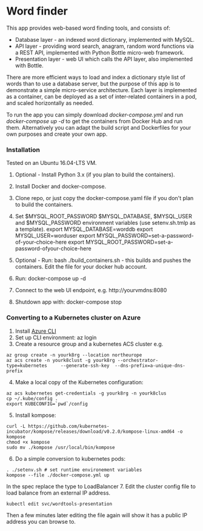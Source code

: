 
# Word finder

This app provides web-based word finding tools, and consists of:
- Database layer - an indexed word dictionary, implemented with MySQL.
- API layer - providing word search, anagram, random word functions via a REST API, implemented with Python Bottle micro-web framework.
- Presentation layer - web UI which calls the API layer, also implemented with Bottle.

There are more efficient ways to load and index a dictionary style list of words than to use a database server, but the purpose of this app is to demonstrate a simple micro-service architecture. Each layer is implemented as a container, can be deployed as a set of inter-related containers in a pod, and scaled horizontally as needed.

To run the app you can simply download _docker-compose.yml_ and run _docker-compose up -d_ to get the containers from Docker Hub and run them. Alternatively you can adapt the build script and Dockerfiles for your own purposes and create your own app.

### Installation

Tested on an Ubuntu 16.04-LTS VM. 

  1. Optional - Install Python 3.x (if you plan to build the containers). 
  2. Install Docker and docker-compose.
  3. Clone repo, or just copy the docker-compose.yaml file if you don't plan to build the containers.
  4. Set $MYSQL_ROOT_PASSWORD $MYSQL_DATABASE, $MYSQL_USER and $MYSQL_PASSWORD environment variables (use setenv.sh.tmlp as a template).
      export MYSQL_DATABASE=worddb
      export MYSQL_USER=worduser
      export MYSQL_PASSWORD=set-a-password-of-your-choice-here
      export MYSQL_ROOT_PASSWORD=set-a-password-ofyour-choice-here
      
  4. Optional - Run: bash ./build_containers.sh - this builds and pushes the containers. Edit the file for your docker hub account.
  5. Run: docker-compose up -d
  6. Connect to the web UI endpoint, e.g. http://yourvmdns:8080
  7. Shutdown app with: docker-compose stop

 ### Converting to a Kubernetes cluster on Azure
1. Install [Azure CLI](https://github.com/Azure/azure-cli)
2. Set up CLI environment: az login
3. Create a resource group and a kubernetes ACS cluster e.g.
```
az group create -n yourk8rg --location northeurope
az acs create -n yourk8clust -g yourk8rg --orchestrator-type=kubernetes 	--generate-ssh-key  --dns-prefix=a-unique-dns-prefix
```
4. Make a local copy of the Kubernetes configuration:
```
az acs kubernetes get-credentials -g yourk8rg -n yourk8clus
cp ~/.kube/config .
export KUBECONFIG=`pwd`/config
```
5. Install kompose:
  ```
  curl -L https://github.com/kubernetes-incubator/kompose/releases/download/v0.2.0/kompose-linux-amd64 -o kompose
  chmod +x kompose
  sudo mv ./kompose /usr/local/bin/kompose
 ```
 6. Do a simple conversion to kubernetes pods:
 ```
 . ./setenv.sh # set runtime environement variables
 kompose --file ./docker-compose.yml up
 ```
In the spec replace the type to LoadBalancer
 7. Edit the cluster config file to load balance from an external IP address.
 ```
 kubectl edit svc/wordtools-presentation
 ```

 Then a few minutes later editing the file again will show it has a public IP address you can browse to.


 